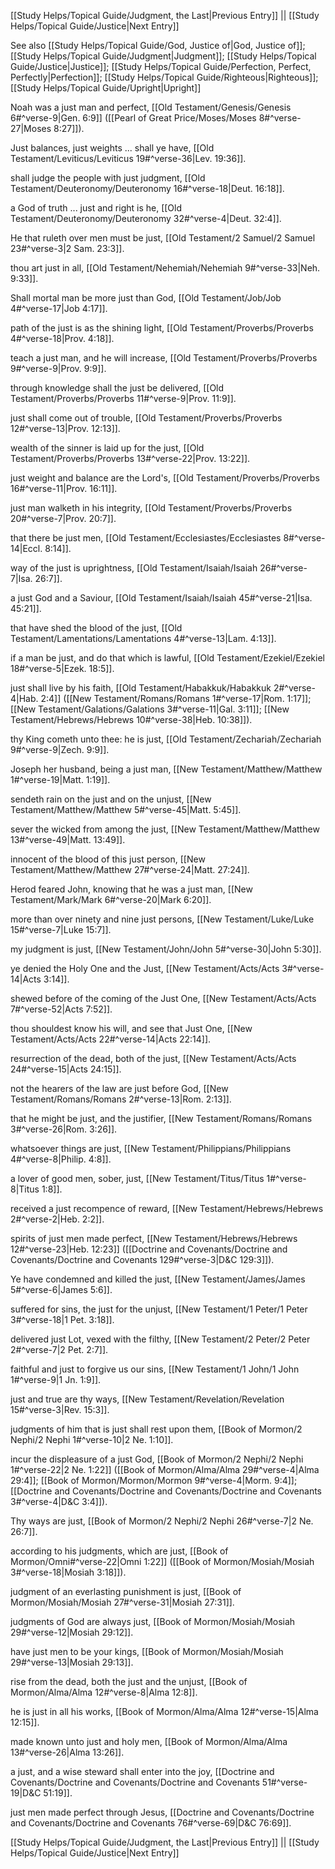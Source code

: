 [[Study Helps/Topical Guide/Judgment, the Last|Previous Entry]]  ||  [[Study Helps/Topical Guide/Justice|Next Entry]]

 See also [[Study Helps/Topical Guide/God, Justice of|God, Justice of]]; [[Study Helps/Topical Guide/Judgment|Judgment]]; [[Study Helps/Topical Guide/Justice|Justice]]; [[Study Helps/Topical Guide/Perfection, Perfect, Perfectly|Perfection]]; [[Study Helps/Topical Guide/Righteous|Righteous]]; [[Study Helps/Topical Guide/Upright|Upright]]

 Noah was a just man and perfect, [[Old Testament/Genesis/Genesis 6#^verse-9|Gen. 6:9]] ([[Pearl of Great Price/Moses/Moses 8#^verse-27|Moses 8:27]]).

 Just balances, just weights ... shall ye have, [[Old Testament/Leviticus/Leviticus 19#^verse-36|Lev. 19:36]].

 shall judge the people with just judgment, [[Old Testament/Deuteronomy/Deuteronomy 16#^verse-18|Deut. 16:18]].

 a God of truth ... just and right is he, [[Old Testament/Deuteronomy/Deuteronomy 32#^verse-4|Deut. 32:4]].

 He that ruleth over men must be just, [[Old Testament/2 Samuel/2 Samuel 23#^verse-3|2 Sam. 23:3]].

 thou art just in all, [[Old Testament/Nehemiah/Nehemiah 9#^verse-33|Neh. 9:33]].

 Shall mortal man be more just than God, [[Old Testament/Job/Job 4#^verse-17|Job 4:17]].

 path of the just is as the shining light, [[Old Testament/Proverbs/Proverbs 4#^verse-18|Prov. 4:18]].

 teach a just man, and he will increase, [[Old Testament/Proverbs/Proverbs 9#^verse-9|Prov. 9:9]].

 through knowledge shall the just be delivered, [[Old Testament/Proverbs/Proverbs 11#^verse-9|Prov. 11:9]].

 just shall come out of trouble, [[Old Testament/Proverbs/Proverbs 12#^verse-13|Prov. 12:13]].

 wealth of the sinner is laid up for the just, [[Old Testament/Proverbs/Proverbs 13#^verse-22|Prov. 13:22]].

 just weight and balance are the Lord's, [[Old Testament/Proverbs/Proverbs 16#^verse-11|Prov. 16:11]].

 just man walketh in his integrity, [[Old Testament/Proverbs/Proverbs 20#^verse-7|Prov. 20:7]].

 that there be just men, [[Old Testament/Ecclesiastes/Ecclesiastes 8#^verse-14|Eccl. 8:14]].

 way of the just is uprightness, [[Old Testament/Isaiah/Isaiah 26#^verse-7|Isa. 26:7]].

 a just God and a Saviour, [[Old Testament/Isaiah/Isaiah 45#^verse-21|Isa. 45:21]].

 that have shed the blood of the just, [[Old Testament/Lamentations/Lamentations 4#^verse-13|Lam. 4:13]].

 if a man be just, and do that which is lawful, [[Old Testament/Ezekiel/Ezekiel 18#^verse-5|Ezek. 18:5]].

 just shall live by his faith, [[Old Testament/Habakkuk/Habakkuk 2#^verse-4|Hab. 2:4]] ([[New Testament/Romans/Romans 1#^verse-17|Rom. 1:17]]; [[New Testament/Galations/Galations 3#^verse-11|Gal. 3:11]]; [[New Testament/Hebrews/Hebrews 10#^verse-38|Heb. 10:38]]).

 thy King cometh unto thee: he is just, [[Old Testament/Zechariah/Zechariah 9#^verse-9|Zech. 9:9]].

 Joseph her husband, being a just man, [[New Testament/Matthew/Matthew 1#^verse-19|Matt. 1:19]].

 sendeth rain on the just and on the unjust, [[New Testament/Matthew/Matthew 5#^verse-45|Matt. 5:45]].

 sever the wicked from among the just, [[New Testament/Matthew/Matthew 13#^verse-49|Matt. 13:49]].

 innocent of the blood of this just person, [[New Testament/Matthew/Matthew 27#^verse-24|Matt. 27:24]].

 Herod feared John, knowing that he was a just man, [[New Testament/Mark/Mark 6#^verse-20|Mark 6:20]].

 more than over ninety and nine just persons, [[New Testament/Luke/Luke 15#^verse-7|Luke 15:7]].

 my judgment is just, [[New Testament/John/John 5#^verse-30|John 5:30]].

 ye denied the Holy One and the Just, [[New Testament/Acts/Acts 3#^verse-14|Acts 3:14]].

 shewed before of the coming of the Just One, [[New Testament/Acts/Acts 7#^verse-52|Acts 7:52]].

 thou shouldest know his will, and see that Just One, [[New Testament/Acts/Acts 22#^verse-14|Acts 22:14]].

 resurrection of the dead, both of the just, [[New Testament/Acts/Acts 24#^verse-15|Acts 24:15]].

 not the hearers of the law are just before God, [[New Testament/Romans/Romans 2#^verse-13|Rom. 2:13]].

 that he might be just, and the justifier, [[New Testament/Romans/Romans 3#^verse-26|Rom. 3:26]].

 whatsoever things are just, [[New Testament/Philippians/Philippians 4#^verse-8|Philip. 4:8]].

 a lover of good men, sober, just, [[New Testament/Titus/Titus 1#^verse-8|Titus 1:8]].

 received a just recompence of reward, [[New Testament/Hebrews/Hebrews 2#^verse-2|Heb. 2:2]].

 spirits of just men made perfect, [[New Testament/Hebrews/Hebrews 12#^verse-23|Heb. 12:23]] ([[Doctrine and Covenants/Doctrine and Covenants/Doctrine and Covenants 129#^verse-3|D&C 129:3]]).

 Ye have condemned and killed the just, [[New Testament/James/James 5#^verse-6|James 5:6]].

 suffered for sins, the just for the unjust, [[New Testament/1 Peter/1 Peter 3#^verse-18|1 Pet. 3:18]].

 delivered just Lot, vexed with the filthy, [[New Testament/2 Peter/2 Peter 2#^verse-7|2 Pet. 2:7]].

 faithful and just to forgive us our sins, [[New Testament/1 John/1 John 1#^verse-9|1 Jn. 1:9]].

 just and true are thy ways, [[New Testament/Revelation/Revelation 15#^verse-3|Rev. 15:3]].

 judgments of him that is just shall rest upon them, [[Book of Mormon/2 Nephi/2 Nephi 1#^verse-10|2 Ne. 1:10]].

 incur the displeasure of a just God, [[Book of Mormon/2 Nephi/2 Nephi 1#^verse-22|2 Ne. 1:22]] ([[Book of Mormon/Alma/Alma 29#^verse-4|Alma 29:4]]; [[Book of Mormon/Mormon/Mormon 9#^verse-4|Morm. 9:4]]; [[Doctrine and Covenants/Doctrine and Covenants/Doctrine and Covenants 3#^verse-4|D&C 3:4]]).

 Thy ways are just, [[Book of Mormon/2 Nephi/2 Nephi 26#^verse-7|2 Ne. 26:7]].

 according to his judgments, which are just, [[Book of Mormon/Omni#^verse-22|Omni 1:22]] ([[Book of Mormon/Mosiah/Mosiah 3#^verse-18|Mosiah 3:18]]).

 judgment of an everlasting punishment is just, [[Book of Mormon/Mosiah/Mosiah 27#^verse-31|Mosiah 27:31]].

 judgments of God are always just, [[Book of Mormon/Mosiah/Mosiah 29#^verse-12|Mosiah 29:12]].

 have just men to be your kings, [[Book of Mormon/Mosiah/Mosiah 29#^verse-13|Mosiah 29:13]].

 rise from the dead, both the just and the unjust, [[Book of Mormon/Alma/Alma 12#^verse-8|Alma 12:8]].

 he is just in all his works, [[Book of Mormon/Alma/Alma 12#^verse-15|Alma 12:15]].

 made known unto just and holy men, [[Book of Mormon/Alma/Alma 13#^verse-26|Alma 13:26]].

 a just, and a wise steward shall enter into the joy, [[Doctrine and Covenants/Doctrine and Covenants/Doctrine and Covenants 51#^verse-19|D&C 51:19]].

 just men made perfect through Jesus, [[Doctrine and Covenants/Doctrine and Covenants/Doctrine and Covenants 76#^verse-69|D&C 76:69]].

[[Study Helps/Topical Guide/Judgment, the Last|Previous Entry]]  ||  [[Study Helps/Topical Guide/Justice|Next Entry]]